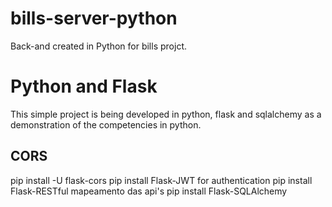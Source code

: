 # bills-server-python
Back-and created in Python for bills projct.

# Python and Flask
This simple project is being developed in python, flask and sqlalchemy as a demonstration of the competencies in python.

## CORS
pip install -U flask-cors
pip install Flask-JWT for authentication
pip install Flask-RESTful mapeamento das api's
pip install Flask-SQLAlchemy 